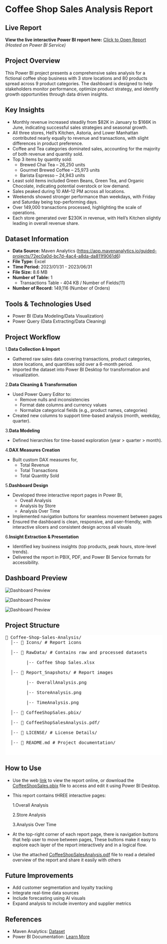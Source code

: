 # Coffee Shop Sales Analysis Report

## Live Report
**View the live interactive Power BI report here:**
[Click to Open Report](https://app.powerbi.com/view?r=eyJrIjoiYWI4ZmYxMmQtOWQ2Yi00MjQ4LTgzZDItOGI1M2MwYTI5NzU3IiwidCI6IjI1Y2UwMjYxLWJiZDYtNDljZC1hMWUyLTU0MjYwODg2ZDE1OSJ9
)  
*(Hosted on Power BI Service)*
## Project Overview 

This Power BI project presents a comprehensive sales analysis for a fictional coffee shop business with 3 store locations and 80 products spread across 9 product categories. The dashboard is designed to help stakeholders monitor performance, optimize product strategy, and identify growth opportunities through data driven insights.

## Key Insights

- Monthly revenue increased steadily from $82K in January to $166K in June, indicating successful sales strategies and seasonal growth.
- All three stores, Hell’s Kitchen, Astoria, and Lower Manhattan contributed nearly equally to revenue and transactions, with slight differences in product preference.
- Coffee and Tea categories dominated sales, accounting for the majority of both revenue and quantity sold.
- Top 3 items by quantity sold:
    - Brewed Chai Tea – 26,250 units
    - Gourmet Brewed Coffee – 25,973 units
    - Barista Espresso – 24,943 units
- Least sold items included Green Beans, Green Tea, and Organic Chocolate, indicating potential overstock or low demand.
- Sales peaked during 10 AM–12 PM across all locations.
- Weekends showed stronger performance than weekdays, with Friday and Saturday being top-performing days.
- Over 149,000 transactions processed, highlighting the scale of operations.
- Each store generated over $230K in revenue, with Hell’s Kitchen slightly leading in overall revenue share.

##  Dataset Information 

- **Data Source:** Maven Analytics (https://app.mavenanalytics.io/guided-projects/72ec0a0d-bc7d-4ac4-a8da-da811f9061d6)  
- **File Type:** Excel
- **Time Period:** 2023/01/31 - 2023/06/31 
- **File Size:**  8.6 MB
- **Number of Table:** 1
  - Transactions Table - 404 KB / Number of Fields(11) 
- **Number of Record:** 149,116 (Number of Orders)


## Tools & Technologies Used 

- Power BI (Data Modeling/Data Visualization)  
- Power Query (Data Extracting/Data Cleaning)

## Project Workflow 

1.**Data Collection & Import**
  - Gathered raw sales data covering transactions, product categories, store locations, and quantities sold over a 6-month period.
  - Imported the dataset into Power BI Desktop for transformation and visualization.

2.**Data Cleaning & Transformation**
  - Used Power Query Editor to:
    - Remove nulls and inconsistencies
    - Format date columns and currency values
    - Normalize categorical fields (e.g., product names, categories)
  - Created new columns to support time-based analysis (month, weekday, quarter).

3.**Data Modeling**
  - Defined hierarchies for time-based exploration (year > quarter > month).

4.**DAX Measures Creation**
  - Built custom DAX measures for,
    - Total Revenue
    - Total Transactions
    - Total Quantity Sold
   
5.**Dashboard Design**
  - Developed three interactive report pages in Power BI,
    - Oveall Analysis
    - Analysis by Store
    - Analysis Over Time
  - Implemented navigation buttons for seamless movement between pages
  - Ensured the dashboard is clean, responsive, and user-friendly, with interactive slicers and consistent design across all visuals

6.**Insight Extraction & Presentation**
  - Identified key business insights (top products, peak hours, store-level trends).
  - Delivered the report in PBIX, PDF, and Power BI Service formats for accessibility.

## Dashboard Preview 

![Dashboard Preview](Report_Snapshots/OverallAnalysis.png) 

![Dashboard Preview](Report_Snapshots/StoreAnalysis.png) 

![Dashboard Preview](Report_Snapshots/TimeAnalysis.png) 

## Project Structure 

<pre style="background: #fff; padding: 0; border: none; font-family: monospace;">
📂 Coffee-Shop-Sales-Analysis/ 
  │-- 📁 Icons/ # Report icons   

  │-- 📁 RawData/ # Contains raw and processed datasets 
  
        |-- Coffee Shop Sales.xlsx
        
  │-- 📁 Report_Snapshots/ # Report images
    
        |-- OverallAnalysis.png

        |-- StoreAnalysis.png

        |-- TimeAnalysis.png
  
  │-- 📁 CoffeeShopSales.pbix/ 
  
  │-- 📁 CoffeeShopSalesAnalysis.pdf/ 

  │-- 📄 LICENSE/ # License Details/ 
  
  │-- 📄 README.md # Project documentation/

  
</pre>

## How to Use 
- Use the web [link](https://app.powerbi.com/view?r=eyJrIjoiYWI4ZmYxMmQtOWQ2Yi00MjQ4LTgzZDItOGI1M2MwYTI5NzU3IiwidCI6IjI1Y2UwMjYxLWJiZDYtNDljZC1hMWUyLTU0MjYwODg2ZDE1OSJ9) to view the report online, or download the [CoffeeShopSales.pbix](CoffeeShopSales.pbix) file to access and edit it using Power BI Desktop.
- This report contains tHREE interactive pages:

  1.Overall Analysis
  
  2.Store Analysis

  3.Analysis Over Time
  
- At the top-right corner of each report page, there is  navigation buttons that help user to move between pages, These buttons make it easy to explore each layer of the report interactively and in a logical flow.
- Use the attached [CoffeeShopSalesAnalysis.pdf](CoffeeShopSalesAnalysis.pdf) file to read a detailed overview of the report and share it easily with others
## Future Improvements 

- Add customer segmentation and loyalty tracking
- Integrate real-time data sources
- Include forecasting using AI visuals
- Expand analysis to include inventory and supplier metrics
  
## References

- Maven Analytics: [Dataset](https://app.mavenanalytics.io/guided-projects/d7167b45-6317-49c9-b2bb-42e2a9e9c0bc)
- Power BI Documentation: [Learn More](https://learn.microsoft.com/power-bi/)






